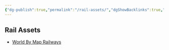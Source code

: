```yaml
---
{"dg-publish":true,"permalink":"/rail-assets/","dgShowBacklinks":true,"dgShowLocalGraph":true}
---
```



## Rail Assets
- [World By Map Railways](http://world.bymap.org/Railways.html)